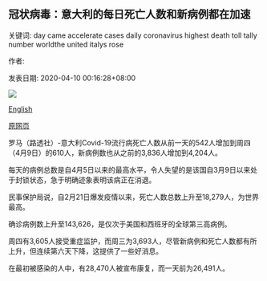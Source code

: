 ## 冠状病毒：意大利的每日死亡人数和新病例都在加速

关键词: day came accelerate cases daily coronavirus highest death toll tally number worldthe united italys rose

作者: 

发表日期: 2020-04-10 00:16:28+08:00

![](https://www.straitstimes.com/sites/default/files/styles/x_large/public/articles/2020/04/10/topshots-topshot-italy-health-virus-175421.jpg?itok=VFBOV4V-)

[English](Coronavirus%3A%20Italy%27s%20daily%20death%20toll%20and%20new%20cases%20both%20accelerate.md)

[原网页](https://www.straitstimes.com/world/europe/coronavirus-italys-daily-death-toll-and-new-cases-both-accelerate)

罗马（路透社）-意大利Covid-19流行病死亡人数从前一天的542人增加到周四（4月9日）的610人，新病例数也从之前的3,836人增加到4,204人。

每天的病例总数是自4月5日以来的最高水平，令人失望的是该国自3月9日以来处于封锁状态，急于明确迹象表明该病正在消退。

民事保护局说，自2月21日爆发疫情以来，死亡人数总数上升至18,279人，为世界最高。

确诊病例数上升至143,626，是仅次于美国和西班牙的全球第三高病例。

周四有3,605人接受重症监护，而周三为3,693人，尽管新病例和死亡人数都有所上升，但连续第六天下降，这提供了一些好消息。

在最初被感染的人中，有28,470人被宣布康复，而一天前为26,491人。